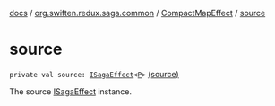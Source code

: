 [docs](../../index.md) / [org.swiften.redux.saga.common](../index.md) / [CompactMapEffect](index.md) / [source](./source.md)

# source

`private val source: `[`ISagaEffect`](../-i-saga-effect.md)`<`[`P`](index.md#P)`>` [(source)](https://github.com/protoman92/KotlinRedux/tree/master/common/common-saga/src/main/kotlin/org/swiften/redux/saga/common/MapEffect.kt#L62)

The source [ISagaEffect](../-i-saga-effect.md) instance.

